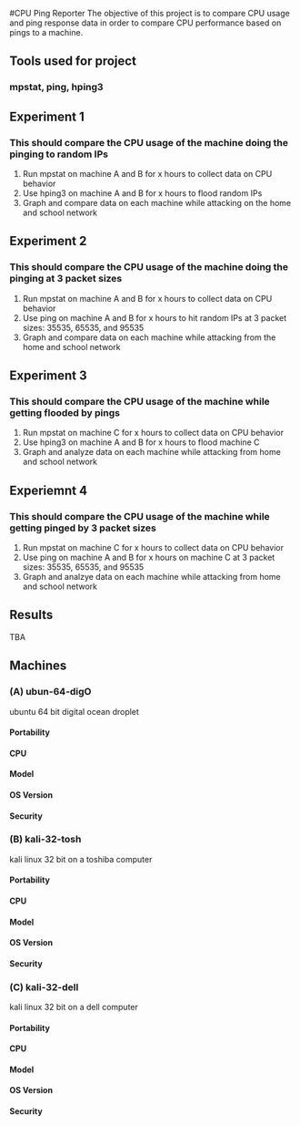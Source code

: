 #CPU Ping Reporter
The objective of this project is to compare CPU usage and ping response data in order to compare CPU performance based on pings to a machine.

## Tools used for project
### mpstat, ping, hping3

## Experiment 1
### This should compare the CPU usage of the machine doing the pinging to random IPs
1. Run mpstat on machine A and B for x hours to collect data on CPU behavior
2. Use hping3 on machine A and B for x hours to flood random IPs
3. Graph and compare data on each machine while attacking on the home and school network

## Experiment 2
### This should compare the CPU usage of the machine doing the pinging at 3 packet sizes
1. Run mpstat on machine A and B for x hours to collect data on CPU behavior
2. Use ping on machine A and B for x hours to hit random IPs at 3 packet sizes: 35535, 65535, and 95535
3. Graph and compare data on each machine while attacking from the home and school network

## Experiment 3
### This should compare the CPU usage of the machine while getting flooded by pings
1. Run mpstat on machine C for x hours to collect data on CPU behavior
2. Use hping3 on machine A and B for x hours to flood machine C
3. Graph and analyze data on each machine while attacking from home and school network

## Experiemnt 4
### This should compare the CPU usage of the machine while getting pinged by 3 packet sizes
1. Run mpstat on machine C for x hours to collect data on CPU behavior
2. Use ping on machine A and B for x hours on machine C at 3 packet sizes: 35535, 65535, and 95535
3. Graph and analzye data on each machine while attacking from home and school network

## Results
TBA

## Machines
### (A) ubun-64-digO
ubuntu 64 bit digital ocean droplet
#### Portability
#### CPU
#### Model
#### OS Version
#### Security

### (B) kali-32-tosh
kali linux 32 bit on a toshiba computer
#### Portability
#### CPU
#### Model
#### OS Version
#### Security

### (C) kali-32-dell
kali linux 32 bit on a dell computer
#### Portability
#### CPU
#### Model
#### OS Version
#### Security

